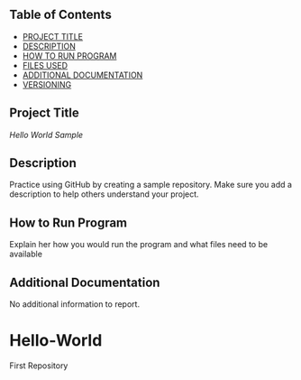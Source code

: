 
## Table of Contents

- [PROJECT TITLE](#Project-Title)
- [DESCRIPTION](#Description)
- [HOW TO RUN PROGRAM](#How-to-run-program)
- [FILES USED](#files-used)
- [ADDITIONAL DOCUMENTATION](#additional-documentation)
- [VERSIONING](#versioning)

## Project Title

*Hello World Sample*

## Description

Practice using GitHub by creating a sample repository. Make sure you add a description to help others understand your project.

## How to Run Program

Explain her how you would run the program and what files need to be available

## Additional Documentation

No additional information to report.

# Hello-World
First Repository
